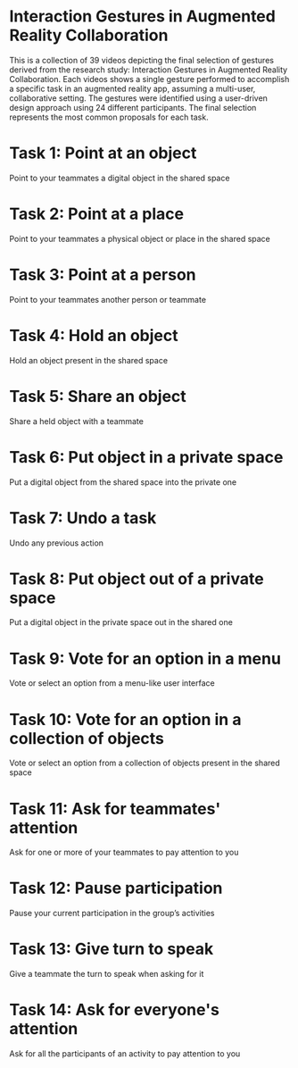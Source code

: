# Interaction Gestures in Augmented Reality Collaboration

<p>This is a collection of 39 videos depicting the final selection of gestures derived from the research study: Interaction Gestures in Augmented Reality Collaboration. Each videos shows a single gesture performed to accomplish a specific task in an augmented reality app, assuming a multi-user, collaborative setting. The gestures were identified using a user-driven design approach using 24 different participants. The final selection represents the most common proposals for each task.</p>

<h1>Task 1: Point at an object</h1>
<p>Point to your teammates a digital object in the shared space</p>

<h1>Task 2: Point at a place</h1>
<p>Point to your teammates a physical object or place in the shared space</p>

<h1>Task 3: Point at a person</h1>
<p>Point to your teammates another person or teammate</p>

<h1>Task 4: Hold an object</h1>
<p>Hold an object present in the shared space</p>

<h1>Task 5: Share an object</h1>
<p>Share a held object with a teammate</p>

<h1>Task 6: Put object in a private space</h1>
<p>Put a digital object from the shared space into the private one</p>

<h1>Task 7: Undo a task</h1>
<p>Undo any previous action</p>

<h1>Task 8: Put object out of a private space</h1>
<p>Put a digital object in the private space out in the shared one</p>

<h1>Task 9: Vote for an option in a menu</h1>
<p>Vote or select an option from a menu-like user interface</p>

<h1>Task 10: Vote for an option in a collection of objects</h1>
<p>Vote or select an option from a collection of objects present in the shared space</p>

<h1>Task 11: Ask for teammates' attention</h1>
<p>Ask for one or more of your teammates to pay attention to you</p>

<h1>Task 12: Pause participation</h1>
<p>Pause your current participation in the group’s activities</p>

<h1>Task 13: Give turn to speak</h1>
<p>Give a teammate the turn to speak when asking for it</p>

<h1>Task 14: Ask for everyone's attention</h1>
<p>Ask for all the participants of an activity to pay attention to you</p>
